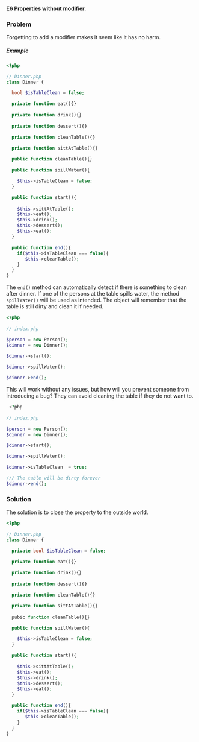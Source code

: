 
#### E6 Properties without modifier.

### Problem 

Forgetting to add a modifier makes it seem like it has no harm.

##### Example
```php
<?php

// Dinner.php
class Dinner {

  bool $isTableClean = false;

  private function eat(){}
  
  private function drink(){}
  
  private function dessert(){}

  private function cleanTable(){}

  private function sittAtTable(){}
  
  public function cleanTable(){}

  public function spillWater(){

    $this->isTableClean = false;
  }

  public function start(){
  
    $this->sittAtTable();
    $this->eat();
    $this->drink();
    $this->dessert();
    $this->eat();
  }

  public function end(){
    if($this->isTableClean === false){
       $this->cleanTable();
    }
  }
}
```

The `end()` method can automatically detect if there is something to clean after dinner. If one of the persons at the table spills water, the method `spillWater()` will be used as intended. The object will remember that the table is still dirty and clean it if needed. 

```php
<?php
 
// index.php

$person = new Person();
$dinner = new Dinner();

$dinner->start();

$dinner->spillWater();

$dinner->end();

```
This will work without any issues, but how will you prevent someone from introducing a bug? They can avoid cleaning the table if they do not want to. 

```php
 <?php
 
// index.php

$person = new Person();
$dinner = new Dinner();

$dinner->start();

$dinner->spillWater();

$dinner->isTableClean  = true;

/// The table will be dirty forever
$dinner->end();
```
### Solution 

The solution is to close the property to the outside world.

```php
<?php

// Dinner.php
class Dinner {

  private bool $isTableClean = false;

  private function eat(){}
  
  private function drink(){}
  
  private function dessert(){}

  private function cleanTable(){}

  private function sittAtTable(){}
  
  pubic function cleanTable(){}

  public function spillWater(){

    $this->isTableClean = false;
  }

  public function start(){
  
    $this->sittAtTable();
    $this->eat();
    $this->drink();
    $this->dessert();
    $this->eat();
  }

  public function end(){
    if($this->isTableClean === false){
       $this->cleanTable();
    }
  }
}
```

